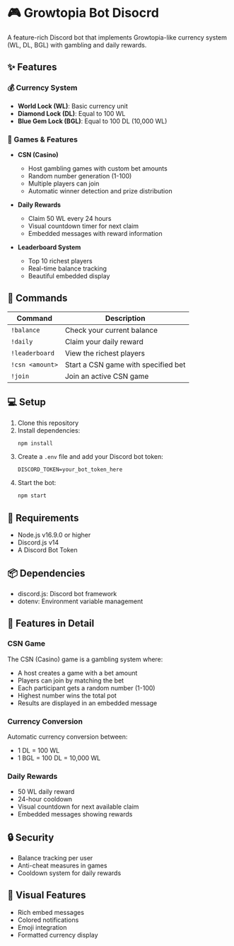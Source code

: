 # 🎮 Growtopia Bot Disocrd

A feature-rich Discord bot that implements Growtopia-like currency system (WL, DL, BGL) with gambling and daily rewards.

## ✨ Features

### 💰 Currency System
- **World Lock (WL)**: Basic currency unit
- **Diamond Lock (DL)**: Equal to 100 WL
- **Blue Gem Lock (BGL)**: Equal to 100 DL (10,000 WL)

### 🎲 Games & Features
- **CSN (Casino)**
  - Host gambling games with custom bet amounts
  - Random number generation (1-100)
  - Multiple players can join
  - Automatic winner detection and prize distribution

- **Daily Rewards**
  - Claim 50 WL every 24 hours
  - Visual countdown timer for next claim
  - Embedded messages with reward information

- **Leaderboard System**
  - Top 10 richest players
  - Real-time balance tracking
  - Beautiful embedded display

## 🚀 Commands

| Command | Description |
|---------|-------------|
| `!balance` | Check your current balance |
| `!daily` | Claim your daily reward |
| `!leaderboard` | View the richest players |
| `!csn <amount>` | Start a CSN game with specified bet |
| `!join` | Join an active CSN game |

## 💻 Setup

1. Clone this repository
2. Install dependencies:
   ```bash
   npm install
   ```
3. Create a `.env` file and add your Discord bot token:
   ```
   DISCORD_TOKEN=your_bot_token_here
   ```
4. Start the bot:
   ```bash
   npm start
   ```

## 🔧 Requirements

- Node.js v16.9.0 or higher
- Discord.js v14
- A Discord Bot Token

## 📦 Dependencies

- discord.js: Discord bot framework
- dotenv: Environment variable management

## 🎯 Features in Detail

### CSN Game
The CSN (Casino) game is a gambling system where:
- A host creates a game with a bet amount
- Players can join by matching the bet
- Each participant gets a random number (1-100)
- Highest number wins the total pot
- Results are displayed in an embedded message

### Currency Conversion
Automatic currency conversion between:
- 1 DL = 100 WL
- 1 BGL = 100 DL = 10,000 WL

### Daily Rewards
- 50 WL daily reward
- 24-hour cooldown
- Visual countdown for next available claim
- Embedded messages showing rewards

## 🔒 Security

- Balance tracking per user
- Anti-cheat measures in games
- Cooldown system for daily rewards

## 🎨 Visual Features

- Rich embed messages
- Colored notifications
- Emoji integration
- Formatted currency display